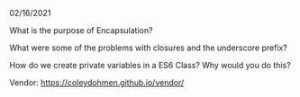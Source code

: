 02/16/2021

What is the purpose of Encapsulation?

What were some of the problems with closures and the underscore prefix?

How do we create private variables in a ES6 Class? Why would you do this?

Vendor:
https://coleydohmen.github.io/vendor/